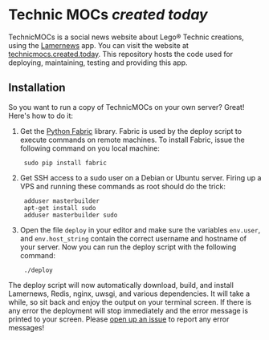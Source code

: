Technic MOCs *created today*
============================

TechnicMOCs is a social news website about Lego® Technic creations,
using the [Lamernews](https://github.com/antirez/lamernews) app. You
can visit the website at
[technicmocs.created.today](http://technicmocs.created.today/). This
repository hosts the code used for deploying, maintaining, testing and
providing this app.

Installation
------------

So you want to run a copy of TechnicMOCs on your own server? Great!
Here's how to do it:

1. Get the [Python Fabric](http://www.fabfile.org/) library. Fabric is
   used by the deploy script to execute commands on remote
   machines. To install Fabric, issue the following command on you
   local machine:

        sudo pip install fabric

2. Get SSH access to a sudo user on a Debian or Ubuntu server. Firing
   up a VPS and running these commands as root should do the trick:

        adduser masterbuilder
        apt-get install sudo
        adduser masterbuilder sudo

3. Open the file `deploy` in your editor and make sure the variables
   `env.user`, and `env.host_string` contain the correct username and
   hostname of your server. Now you can run the deploy script with
   the following command:

        ./deploy

The deploy script will now automatically download, build, and install
Lamernews, Redis, nginx, uwsgi, and various dependencies. It will take
a while, so sit back and enjoy the output on your terminal screen. If
there is any error the deployment will stop immediately and the error
message is printed to your screen. Please
[open up an issue](https://github.com/rtts/technicmocs/issues) to
report any error messages!
